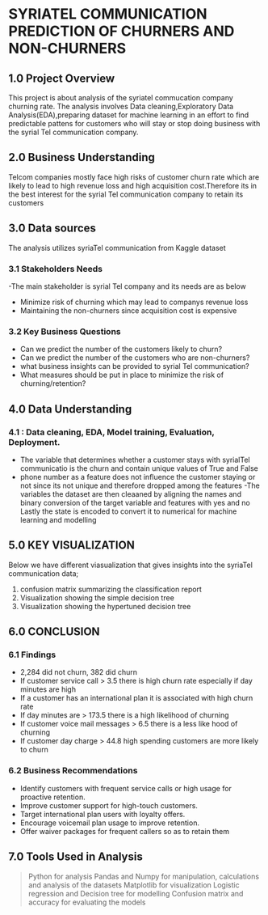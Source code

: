 # SYRIATEL COMMUNICATION  PREDICTION OF CHURNERS AND NON-CHURNERS
## 1.0 Project Overview
This project is about analysis of the syriatel commucation company churning rate. The analysis involves Data cleaning,Exploratory Data Analysis(EDA),preparing dataset for machine learning in an effort to find predictable pattens for customers who will stay or stop doing business with the syrial Tel communication company.
## 2.0 Business Understanding
Telcom companies mostly face high risks of customer churn rate which are likely to lead to high revenue loss and high acquisition cost.Therefore its in the best interest for the syrial Tel communication company to retain its customers
## 3.0 Data sources
  The analysis utilizes syriaTel communication from Kaggle dataset
### 3.1 Stakeholders Needs
 -The main stakeholder is syrial Tel company and its needs are as below
 - Minimize risk of churning which may lead to companys revenue loss
 - Maintaining the non-churners since acquisition cost is expensive
### 3.2 Key Business Questions
  - Can we predict the number of the customers likely to churn?
  - Can we predict the number of the customers who are non-churners?
  - what business insights can be provided to syrial Tel communication?
  - What measures should be put in place to minimize the risk of churning/retention?
## 4.0 Data Understanding
### 4.1 : Data cleaning, EDA, Model training, Evaluation, Deployment.
- The variable that determines whether a customer stays with syrialTel communicatio is the churn and contain unique  values of True and False
- phone number as a feature does not influence the customer staying or not since its not unique and therefore dropped among the features
-The variables the dataset are then cleaaned by aligning the names and binary conversion of the target variable and features with yes and no
Lastly the state is encoded to convert it to numerical for machine learning and modelling

## 5.0 KEY VISUALIZATION
Below we have different viasualization that gives insights into the syriaTel communication data;
  1. confusion matrix summarizing the classification report
  2. Visualization showing the simple decision tree
  3. Visualization showing the hypertuned decision tree
  ## 6.0 CONCLUSION
  ### 6.1 Findings
  - 2,284 did not churn, 382 did churn
  - If customer service call > 3.5 there is high churn rate especially if day minutes are high
  - If a customer has an international plan it is associated with high churn rate
  - If day minutes are > 173.5 there is a high likelihood of churning
  - If customer voice mail messages > 6.5 there is a less like hood of churning
  - If customer day charge > 44.8 high spending customers are more likely to churn
  ### 6.2 Business Recommendations
  - Identify customers with frequent service calls or high usage for proactive retention.
  - Improve customer support for high-touch customers.
  - Target international plan users with loyalty offers.
  - Encourage voicemail plan usage to improve retention.
  - Offer waiver packages for frequent callers so as to retain them
  ## 7.0 Tools Used in Analysis
   > Python for  analysis
   > Pandas and Numpy for manipulation, calculations and analysis of the datasets
   > Matplotlib  for visualization
   > Logistic regression and Decision tree for modelling
   > Confusion matrix and accuracy for evaluating the models
